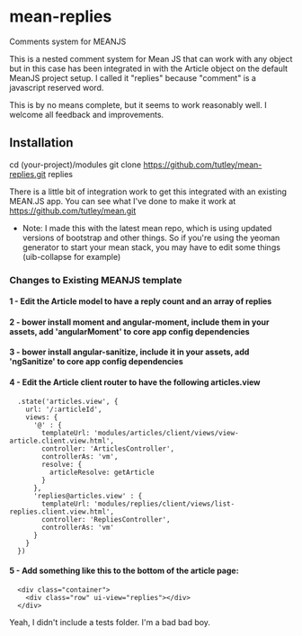 # mean-replies
Comments system for MEANJS


This is a nested comment system for Mean JS that can work with any object but in this case has been integrated in with the Article object on the default MeanJS project setup. I called it "replies" because "comment" is a javascript reserved word.

This is by no means complete, but it seems to work reasonably well. I welcome all feedback and improvements.

## Installation

cd (your-project)/modules
git clone https://github.com/tutley/mean-replies.git replies

There is a little bit of integration work to get this integrated with an existing MEAN.JS app. You can see what I've done to make it work at https://github.com/tutley/mean.git

* Note: I made this with the latest mean repo, which is using updated versions of bootstrap and other things. So if you're using the yeoman generator to start your mean stack, you may have to edit some things (uib-collapse for example)

### Changes to Existing MEANJS template
#### 1 - Edit the Article model to have a reply count and an array of replies
#### 2 - bower install moment and angular-moment, include them in your assets, add 'angularMoment' to core app config dependencies
#### 3 - bower install angular-sanitize, include it in your assets, add 'ngSanitize' to core app config dependencies
#### 4 - Edit the Article client router to have the following articles.view

      .state('articles.view', {
        url: '/:articleId',
        views: {
          '@' : {
            templateUrl: 'modules/articles/client/views/view-article.client.view.html',
            controller: 'ArticlesController',
            controllerAs: 'vm',
            resolve: {
              articleResolve: getArticle
            }
          },
          'replies@articles.view' : {
            templateUrl: 'modules/replies/client/views/list-replies.client.view.html',
            controller: 'RepliesController',
            controllerAs: 'vm'
          }
        }
      }) 

#### 5 - Add something like this to the bottom of the article page:
      <div class="container">
        <div class="row" ui-view="replies"></div>
      </div>




Yeah, I didn't include a tests folder. I'm a bad bad boy.